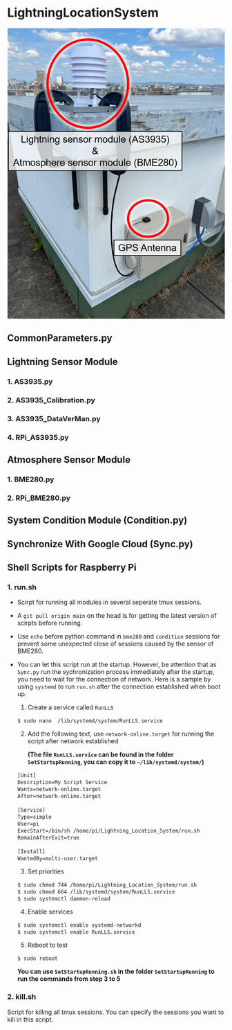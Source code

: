 # LightningLocationSystem

![Alt text](/images/System_LightningSensor.png?raw=true "Optional Title")


## CommonParameters.py


## Lightning Sensor Module
### 1. AS3935.py
### 2. AS3935_Calibration.py
### 3. AS3935_DataVerMan.py
### 4. RPi_AS3935.py

## Atmosphere Sensor Module
### 1. BME280.py
### 2. RPi_BME280.py

## System Condition Module (Condition.py)

## Synchronize With Google Cloud (Sync.py)

## Shell Scripts for Raspberry Pi
### 1. run.sh
- Scirpt for running all modules in several seperate tmux sessions.

- A `git pull origin main` on the head is for getting the latest version of scirpts before running.

- Use `echo` before python command in `bme280` and `condition` sessions for prevent some unexpected close of sessions caused by the sensor of BME280.

- You can let this script run at the startup. However, be attention that as `Sync.py` run the sychronization process immediately after the startup, you need to wait for the connection of network. Here is a sample by using `systemd` to run `run.sh` after the connection established when boot up. 
    1. Create a service called `RunLLS`
    ```
    $ sudo nano  /lib/systemd/system/RunLLS.service
    ```
    2. Add the following text, use `network-online.target` for running the script after network established
       
       __(The file `RunLLS.service` can be found in the folder `SetStartupRunning`, you can copy it to `~/lib/systemd/system/`)__
    ```
    [Unit]
    Description=My Script Service
    Wants=network-online.target
    After=network-online.target
    
    [Service]
    Type=simple
    User=pi
    ExecStart=/bin/sh /home/pi/Lightning_Location_System/run.sh
    RemainAfterExit=true

    [Install]
    WantedBy=multi-user.target
    ```
   3. Set priorities
    ```
    $ sudo chmod 744 /home/pi/Lightning_Location_System/run.sh
    $ sudo chmod 664 /lib/systemd/system/RunLLS.service
    $ sudo systemctl daemon-reload
    ```
   4. Enable services
    ```
    $ sudo systemctl enable systemd-networkd
    $ sudo systemctl enable RunLLS.service
    ```
   5. Reboot to test
    ```
    $ sudo reboot
    ```
  __You can use `SetStartupRunning.sh` in the folder `SetStartupRunning` to run the commands from step 3 to 5__

### 2. kill.sh
Script for killing all tmux sessions.
You can specify the sessions you want to kill in this script.

